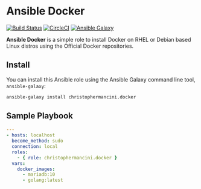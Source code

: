 # Ansible Docker

[![Build Status](https://travis-ci.org/christophermancini/ansible-docker.svg?branch=master)](https://travis-ci.org/christophermancini/ansible-docker)
[![CircleCI](https://circleci.com/gh/christophermancini/ansible-docker.svg?style=svg)](https://circleci.com/gh/christophermancini/ansible-docker)
[![Ansible Galaxy](https://img.shields.io/ansible/role/18897.svg?maxAge=2592000)](https://galaxy.ansible.com/christophermancini/docker/)

**Ansible Docker** is a simple role to install Docker on RHEL or Debian based Linux distros using the Official Docker repositories.

## Install

You can install this Ansible role using the Ansible Galaxy command line tool, `ansible-galaxy`:

```bash
ansible-galaxy install christophermancini.docker
```

## Sample Playbook

```yaml
---
- hosts: localhost
  become_method: sudo
  connection: local
  roles:
    - { role: christophermancini.docker }
  vars:
    docker_images:
      - mariadb:10
      - golang:latest
```
